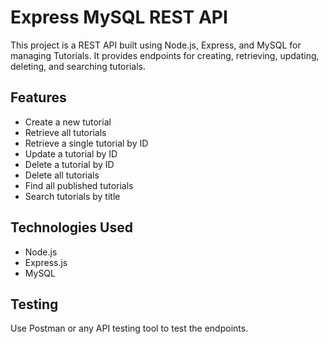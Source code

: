 # Express MySQL REST API

This project is a REST API built using Node.js, Express, and MySQL for managing Tutorials. It provides endpoints for creating, retrieving, updating, deleting, and searching tutorials.

## Features

- Create a new tutorial
- Retrieve all tutorials
- Retrieve a single tutorial by ID
- Update a tutorial by ID
- Delete a tutorial by ID
- Delete all tutorials
- Find all published tutorials
- Search tutorials by title

## Technologies Used

- Node.js
- Express.js
- MySQL

## Testing

Use Postman or any API testing tool to test the endpoints.
